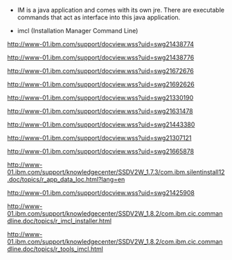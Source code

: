 * IM is a java application and comes with its own jre.  There are executable commands that act as interface into this java application.


* imcl (Installation Manager Command Line)

http://www-01.ibm.com/support/docview.wss?uid=swg21438774

http://www-01.ibm.com/support/docview.wss?uid=swg21438776

http://www-01.ibm.com/support/docview.wss?uid=swg21672676

http://www-01.ibm.com/support/docview.wss?uid=swg21692626

http://www-01.ibm.com/support/docview.wss?uid=swg21330190

http://www-01.ibm.com/support/docview.wss?uid=swg21631478

http://www-01.ibm.com/support/docview.wss?uid=swg21443380

http://www-01.ibm.com/support/docview.wss?uid=swg21307121

http://www-01.ibm.com/support/docview.wss?uid=swg21665878

http://www-01.ibm.com/support/knowledgecenter/SSDV2W_1.7.3/com.ibm.silentinstall12.doc/topics/r_app_data_loc.html?lang=en

http://www-01.ibm.com/support/docview.wss?uid=swg21425908

http://www-01.ibm.com/support/knowledgecenter/SSDV2W_1.8.2/com.ibm.cic.commandline.doc/topics/r_imcl_installer.html

http://www-01.ibm.com/support/knowledgecenter/SSDV2W_1.8.2/com.ibm.cic.commandline.doc/topics/r_tools_imcl.html
